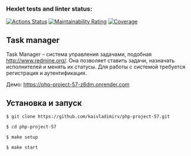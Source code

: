### Hexlet tests and linter status:
[![Actions Status](https://github.com/fzxcvbn/php-project-57/actions/workflows/hexlet-check.yml/badge.svg)](https://github.com/fzxcvbn/php-project-57/actions)
[![Maintainability Rating](https://sonarcloud.io/api/project_badges/measure?project=fzxcvbn_php-project-57&metric=sqale_rating)](https://sonarcloud.io/summary/new_code?id=fzxcvbn_php-project-57)
[![Coverage](https://sonarcloud.io/api/project_badges/measure?project=fzxcvbn_php-project-57&metric=coverage)](https://sonarcloud.io/summary/new_code?id=fzxcvbn_php-project-57)

## Task manager
Task Manager – система управления задачами, подобная http://www.redmine.org/. Она позволяет ставить задачи, назначать исполнителей и менять их статусы. Для работы с системой требуется регистрация и аутентификация.

Демо: https://php-project-57-z6dm.onrender.com

## Установка и запуск
```
$ git clone https://github.com/kaivladimirv/php-project-57.git

$ cd php-project-57

$ make setup

$ make start
```